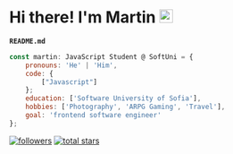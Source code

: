 # Hi there! I'm Martin <img src="https://media.giphy.com/media/hvRJCLFzcasrR4ia7z/giphy.gif" width="24px" height="24px">

**`README.md`**

```javascript
const martin: JavaScript Student @ SoftUni = {
    pronouns: 'He' | 'Him',
    code: {
        ["Javascript"]
    };
    education: ['Software University of Sofia'],
    hobbies: ['Photography', 'ARPG Gaming', 'Travel'],
    goal: 'frontend software engineer'
};
```

<p align="left">
      <a href="https://github.com/op46s?tab=followers">
         <img alt="followers" title="Follow me on Github" src="https://custom-icon-badges.demolab.com/github/followers/op46s?color=236ad3&labelColor=1155ba&style=for-the-badge&logo=person-add&label=Follow&logoColor=white"/></a>
      <a href="https://github.com/op46s?tab=repositories&sort=stargazers">
         <img alt="total stars" title="Total stars on GitHub" src="https://custom-icon-badges.demolab.com/github/stars/op46s?color=55960c&style=for-the-badge&labelColor=488207&logo=star"/></a>
   </p>
   
   
<!--
## ⚡GitHub Stats

<a href="https://github.com/kalintsenkov">
  <img height="180em" alt="My GitHub Stats" src="https://github-readme-stats.vercel.app/api?username=op46s&show_icons=true&bg_color=00000000&hide_border=true&text_color=3498db&count_private=true&include_all_commits=true" />

  <img height="180em" alt="My GitHub Stats" src="https://github-readme-stats.vercel.app/api/top-langs/?username=op46s&langs_count=6&layout=compact&hide_border=true&bg_color=00000000&text_color=3498db&count_private=true&include_all_commits=true&hide=smalltalk,shell,html,scss,css" />
</a>
-->

